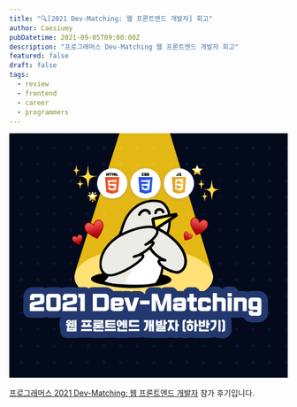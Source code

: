 ```yaml
---
title: "🔍[2021 Dev-Matching: 웹 프론트엔드 개발자] 회고"
author: Caesiumy
pubDatetime: 2021-09-05T09:00:00Z
description: "프로그래머스 Dev-Matching 웹 프론트엔드 개발자 회고"
featured: false
draft: false
tags:
  - review
  - frontend
  - career
  - programmers
---
```


![banner](./b_banner.png)

[프로그래머스 2021 Dev-Matching: 웹 프론트엔드 개발자](https://programmers.co.kr/competitions/1582) 참가 후기입니다.
